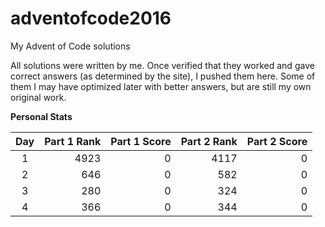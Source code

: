 # adventofcode2016
My Advent of Code solutions

All solutions were written by me. Once verified that they worked and gave correct answers (as determined by the site),
I pushed them here. Some of them I may have optimized later with better answers, but are still my own original work.

**Personal Stats**

| Day | Part 1 Rank | Part 1 Score | Part 2 Rank | Part 2 Score |
|:---:| -----------:| ------------:| -----------:| ------------:|
| 1 | 4923 | 0 | 4117 | 0 |
| 2 | 646 | 0 | 582 | 0 |
| 3 | 280 | 0 | 324 | 0 |
| 4 | 366 | 0 | 344 | 0 |